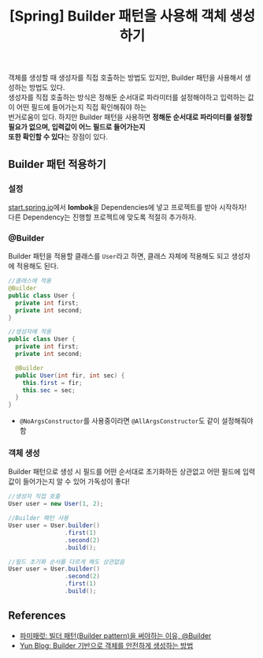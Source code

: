 ﻿---
toc: true
title:  "[Spring] Builder 패턴을 사용해 객체 생성하기"
last_modified_at:   2023-08-05
categories : Project
excerpt: ""
image: ""
sitemap :
  changefreq : weekly
  priority : 1.0
use_math: true
published: true
---

객체를 생성할 때 생성자를 직접 호출하는 방법도 있지만, Builder 패턴을 사용해서 생성하는 방법도 있다.<br>
생성자를 직접 호출하는 방식은 정해둔 순서대로 파라미터를 설정해야하고 입력하는 값이 어떤 필드에 들어가는지 직접 확인해줘야 하는<br>
번거로움이 있다. 하지만 Builder 패턴을 사용하면 **정해둔 순서대로 파라미터를 설정할 필요가 없으며, 입력값이 어느 필드로 들어가는지**<br>
**또한 확인할 수 있다**는 장점이 있다.<br>

## Builder 패턴 적용하기
### 설정
[start.spring.io](https://start.spring.io)에서 **lombok**을 Dependencies에 넣고 프로젝트를 받아 시작하자!<br>
다른 Dependency는 진행할 프로젝트에 맞도록 적절히 추가하자.

### @Builder
Builder 패턴을 적용할 클래스를 `User`라고 하면, 클래스 자체에 적용해도 되고 생성자에 적용해도 된다.<br>
```java
//클래스에 적용
@Builder
public class User {
  private int first;
  private int second;
}

//생성자에 적용
public class User {
  private int first;
  private int second;

  @Builder
  public User(int fir, int sec) {
    this.first = fir;
    this.sec = sec;
  }
}
```
- `@NoArgsConstructor`를 사용중이라면 `@AllArgsConstructor`도 같이 설정해줘야 함

### 객체 생성
Builder 패턴으로 생성 시 필드를 어떤 순서대로 초기화하든 상관없고 어떤 필드에 입력값이 들어가는지 알 수 있어 가독성이 좋다!<br>
```java
//생성자 직접 호출
User user = new User(1, 2);

//Builder 패턴 사용
User user = User.builder()
                .first(1)
                .second(2)
                .build();

//필드 초기화 순서를 다르게 해도 상관없음
User user = User.builder()
                .second(2)
                .first(1)
                .build();
```

## References
- [파미패럿: 빌더 패턴(Builder pattern)을 써야하는 이유, @Builder](https://pamyferret.tistory.com/67)
- [Yun Blog: Builder 기반으로 객체를 안전하게 생성하는 방법](https://cheese10yun.github.io/spring-builder-pattern/)